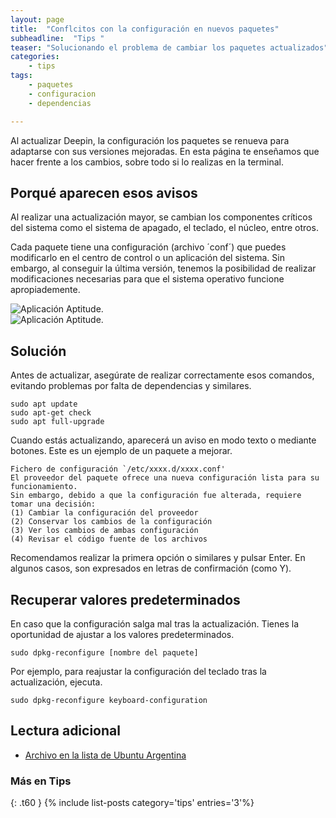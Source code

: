 ```yaml
---
layout: page
title:  "Conflcitos con la configuración en nuevos paquetes"
subheadline:  "Tips "
teaser: "Solucionando el problema de cambiar los paquetes actualizados"
categories:
    - tips
tags:
    - paquetes
    - configuracion
    - dependencias

---
```

Al actualizar Deepin, la configuración los paquetes se renueva para adaptarse con sus versiones mejoradas. En esta página te enseñamos que hacer frente a los cambios, sobre todo si lo realizas en la terminal.

## Porqué aparecen esos avisos
Al realizar una actualización mayor, se cambian los componentes críticos del sistema como el sistema de apagado, el teclado, el núcleo, entre otros.

Cada paquete tiene una configuración (archivo ´conf´) que puedes modificarlo en el centro de control o un aplicación del sistema. Sin embargo, al conseguir la última versión, tenemos la posibilidad de realizar modificaciones necesarias para que el sistema operativo funcione apropiademente.

<div class="row">
    <div class="medium-12 columns t30">
    <img src="{{ site.urlimg }}conf-terminal.png" alt="Aplicación Aptitude.">
    </div>
</div>


<div class="row">
    <div class="medium-12 columns t30">
    <img src="{{ site.urlimg }}conf-terminal2.png" alt="Aplicación Aptitude.">
    </div>
</div>


## Solución

Antes de actualizar, asegúrate de realizar correctamente esos comandos, evitando problemas por falta de dependencias y similares.
~~~
sudo apt update
sudo apt-get check
sudo apt full-upgrade
~~~

Cuando estás actualizando, aparecerá un aviso en modo texto o mediante botones. Este es un ejemplo de un paquete a mejorar.

~~~
Fichero de configuración `/etc/xxxx.d/xxxx.conf'
El proveedor del paquete ofrece una nueva configuración lista para su funcionamiento.
Sin embargo, debido a que la configuración fue alterada, requiere tomar una decisión:
(1) Cambiar la configuración del proveedor
(2) Conservar los cambios de la configuración
(3) Ver los cambios de ambas configuración
(4) Revisar el código fuente de los archivos

~~~

Recomendamos realizar la primera opción o similares y pulsar Enter. En algunos casos, son expresados en letras de confirmación (como Y).

## Recuperar valores predeterminados

En caso que la configuración salga mal tras la actualización.  Tienes la oportunidad de ajustar a los valores predeterminados.
~~~
sudo dpkg-reconfigure [nombre del paquete]
~~~

Por ejemplo, para reajustar la configuración del teclado tras la actualización, ejecuta.
~~~
sudo dpkg-reconfigure keyboard-configuration
~~~

## Lectura adicional

* [Archivo en la lista de Ubuntu Argentina](https://lists.ubuntu.com/archives/ubuntu-ar/2009-July/022299.html)

### Más en Tips
{: .t60 }
{% include list-posts category='tips' entries='3'%}
